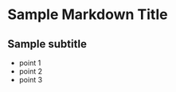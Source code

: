 Sample Markdown Title
======================

Sample subtitle
----------------

* point 1
* point 2
* point 3